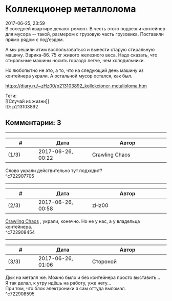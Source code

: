 Коллекционер металлолома
========================

  
2017-06-25, 23:59  
 В соседней квартире делают ремонт. В честь этого подвезли контейнер для мусора -- такой, размером с грузовую часть грузовика. Поставили прямо рядом с под'ездом.   
   
 А мы решили этим воспользоваться и вынести старую стиральную машину. Эврика-86. 75 кг живого железного веса. Надо сказать, что стиральные машины носить гораздо легче, чем холодильники.   
   
 Но любопытно не это, а то, что на следующий день машину из контейнера украли. А остальной мусор остался, как был.   
  
<https://diary.ru/~zHz00/p213103892_kollekcioner-metalloloma.htm>  
  
Теги:  
[[Случай из жизни]]  
ID: p213103892  


Комментарии: 3
--------------

  


---



|         #         |              Дата              |                     Автор                     |           ID           |
| --- | --- | --- | --- |
| (1/3) | 2017-06-26, 00:22 | Crawling Chaos | c722907705 |

  
 Слово украли действительно тут подходит?   
 ^c722907705

---



|         #         |              Дата              |                     Автор                     |           ID           |
| --- | --- | --- | --- |
| (2/3) | 2017-06-26, 00:58 | zHz00 | c722908454 |

  
  [Crawling Chaos](http://degozaru.diary.ru "de gozaru")  , украли, конечно. Но не у нас, а у владельца контейнера.   
 ^c722908454

---



|         #         |              Дата              |                     Автор                     |           ID           |
| --- | --- | --- | --- |
| (3/3) | 2017-06-26, 01:06 | Стороной | c722908595 |

  
 Дык на металл же. Можно было и без контейнера просто выставить...   
 Я так делал, к утру идёшь на работу, уже нету...   
 При том, что блок электроники я сам оттуда выломал.   
 ^c722908595